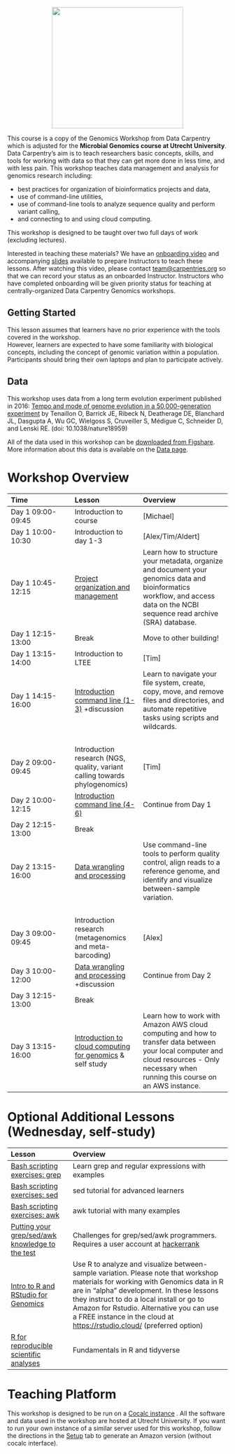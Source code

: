<p align="center">
  <img width="300" height="277" src="https://mmb-umcu.github.io/genomics-workshop/fig/logo.png" />
</p>

This course is a copy of the Genomics Workshop from Data Carpentry which is adjusted for the **Microbial Genomics course at Utrecht University**.
Data Carpentry’s aim is to teach researchers basic concepts, skills, and tools for working
with data so that they can get more done in less time, and with less pain. This workshop
teaches data management and analysis for genomics research including: 

- best practices for organization of bioinformatics projects and data, 
- use of command-line utilities, 
- use of command-line tools to analyze sequence quality and perform variant calling, 
- and connecting to and using cloud computing.  

This workshop is designed to be taught over two full days of work (excluding lectures).  
  
Interested in teaching these materials? We have an [onboarding video](https://www.youtube.com/watch?v=zgdutO5tejo) and accompanying [slides](https://docs.google.com/presentation/d/1fLlT2lPv32DqCFpRPPdHZBNHiQTpK79wd5Z3nsFwL3s/edit#slide=id.p) available to prepare Instructors to teach these lessons. After watching this video, please contact team@carpentries.org so that we can record your status as an onboarded Instructor. Instructors who have completed onboarding will be given priority status for teaching at centrally-organized Data Carpentry Genomics workshops.

## Getting Started

This lesson assumes that learners have no prior experience with the tools covered in the workshop.  
However, learners are expected to have some familiarity with biological concepts, including the concept of genomic variation within a population. Participants should bring their own laptops and plan to participate actively. 

## Data
 
This workshop uses data from a long term evolution experiment published in 2016: [Tempo and mode of genome evolution in a 50,000-generation experiment](https://www.ncbi.nlm.nih.gov/pmc/articles/PMC4988878/) by Tenaillon O, Barrick JE, Ribeck N, Deatherage DE, Blanchard JL, Dasgupta A, Wu GC, Wielgoss S, Cruveiller S, Médigue C, Schneider D, and Lenski RE. (doi: 10.1038/nature18959)  
  
All of the data used in this workshop can be [downloaded from Figshare](https://figshare.com/articles/Data_Carpentry_Genomics_beta_2_0/7726454).  
More information about this data is available on the [Data page](https://datacarpentry.org/organization-genomics/data/).  
    
  

# Workshop Overview 

| Time&nbsp;&nbsp;&nbsp;&nbsp;&nbsp;&nbsp;&nbsp;&nbsp;&nbsp;&nbsp;&nbsp;&nbsp;&nbsp;&nbsp;&nbsp;&nbsp;&nbsp;&nbsp;&nbsp;&nbsp;&nbsp;| Lesson | Overview |
| :-- | :-- | :-- |
| Day 1 09:00-09:45 | Introduction to course | [Michael] |
| Day 1 10:00-10:30 | Introduction to day 1-3 | [Alex/Tim/Aldert] |
| Day 1 10:45-12:15 | [Project organization and management](https://aldertzomer.github.io/organization-genomics/) | Learn how to structure your metadata, organize and document your genomics data and bioinformatics workflow, and access data on the NCBI sequence read archive (SRA) database.|
| Day 1 12:15-13:00 | Break | Move to other building! |
| Day 1 13:15-14:00 | Introduction to LTEE | [Tim] |
| Day 1 14:15-16:00 | [Introduction command line (1-3)](https://aldertzomer.github.io/shell-genomics/)  +discussion |  Learn to navigate your file system, create, copy, move, and remove files and directories, and automate repetitive tasks using scripts and wildcards. |
| &nbsp;  &nbsp; | | |
| Day 2 09:00-09:45 | Introduction research (NGS, quality, variant calling towards phylogenomics) | [Tim] |
| Day 2 10:00-12:15 | [Introduction command line (4-6)](https://aldertzomer.github.io/shell-genomics/) | Continue from Day 1 |
| Day 2 12:15-13:00 | Break |
| Day 2 13:15-16:00 | [Data wrangling and processing](https://aldertzomer.github.io/wrangling-genomics/) | Use command-line tools to perform quality control, align reads to a reference genome, and identify and visualize between-sample variation. |
| &nbsp;  &nbsp; | | |
| Day 3 09:00-09:45 | Introduction research (metagenomics and meta-barcoding) | [Alex] |
| Day 3 10:00-12:00 | [Data wrangling and processing](https://aldertzomer.github.io/wrangling-genomics/)  +discussion | Continue from Day 2 |
| Day 3 12:15-13:00 | Break |
| Day 3 13:15-16:00 |[Introduction to cloud computing for genomics](http://aldertzomer.github.io/cloud-genomics/) & self study | Learn how to work with Amazon AWS cloud computing and how to transfer data between your local computer and cloud resources - Only necessary when running this course on an AWS instance. 
  
  

# **Optional** Additional Lessons (Wednesday, self-study)

| Lesson | Overview |
| :-- | :-- |
| [Bash scripting exercises: grep](https://ryanstutorials.net/linuxtutorial/grep.php) | Learn grep and regular expressions with examples 
| [Bash scripting exercises: sed](https://www.tutorialspoint.com/sed/) | sed tutorial for advanced learners
| [Bash scripting exercises: awk](https://www.tutorialspoint.com/sed/) | awk tutorial with many examples 
| [Putting your grep/sed/awk knowledge to the test](https://www.hackerrank.com/domains/shell?filters%5Bsubdomains%5D%5B%5D=grep-sed-awk) | Challenges for grep/sed/awk programmers. Requires a user account at [hackerrank](http://www.hackerrank.com)
| [Intro to R and RStudio for Genomics](https://datacarpentry.org/genomics-r-intro/) | Use R to analyze and visualize between-sample variation. Please note that workshop materials for working with Genomics data in R are in “alpha” development. In these lessons they instruct to do a local install or go to Amazon for Rstudio. Alternative you can use a FREE instance in the cloud at https://rstudio.cloud/ (preferred option) |
| [R for reproducible scientific analyses](https://swcarpentry.github.io/r-novice-gapminder/) | Fundamentals in R and tidyverse |

# Teaching Platform
This workshop is designed to be run on a [Cocalc instance](https://cocalc4.science.uu.nl/) . All the software and data used in the workshop are hosted at Utrecht University.
If you want to run your own instance of a similar server used for this workshop, follow the directions in the [Setup](setup.html) tab to generate an Amazon version (without cocalc interface). 

